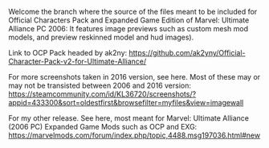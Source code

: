 Welcome the branch where the source of the files meant to be included for Official Characters Pack and Expanded Game Edition of Marvel: Ultimate Alliance PC 2006: It features image previews such as custom mesh mod models, and preview reskinned model and hud images).

Link to OCP Pack headed by ak2ny: https://github.com/ak2yny/Official-Character-Pack-v2-for-Ultimate-Alliance/

For more screenshots taken in 2016 version, see here. Most of these may or may not be transisted between 2006 and 2016 version: https://steamcommunity.com/id/KL36720/screenshots/?appid=433300&sort=oldestfirst&browsefilter=myfiles&view=imagewall

For my other release. See here, most meant for Marvel: Ultimate Alliance (2006 PC) Expanded Game Mods such as OCP and EXG: https://marvelmods.com/forum/index.php/topic,4488.msg197036.html#new
